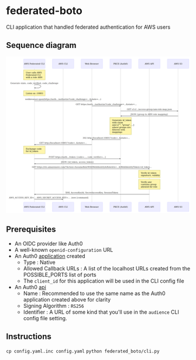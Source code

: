 # federated-boto


CLI application that handled federated authentication for AWS users

## Sequence diagram

![Sequence diagram](https://raw.githubusercontent.com/mozilla-iam/federated-boto/master/docs/img/sequence.png)

## Prerequisites

* An OIDC provider like Auth0
* A well-known `openid-configuration` URL
* An Auth0 [application](https://auth0.com/docs/applications) created
  * Type : Native
  * Allowed Callback URLs : A list of the localhost URLs created from the 
    POSSIBLE_PORTS list of ports
  * The `client_id` for this application will be used in the CLI config file
* An Auth0 [api](https://auth0.com/docs/apis)
  * Name : Recommended to use the same name as the Auth0 application created
    above for clarity
  * Signing Algorithm : `RS256`
  * Identifier : A URL of some kind that you'll use in the `audience` CLI config
    file setting.

## Instructions

`cp config.yaml.inc config.yaml`
`python federated_boto/cli.py`